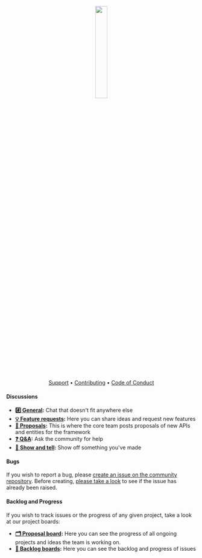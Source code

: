<p align="center">
  <img src="https://raw.githubusercontent.com/micrajs/micrajs/live/.assets/logo.png" width="25%">
</p>

<p align="center">
  <a href="https://github.com/micrajs/.github/blob/latest/SUPPORT.md">Support</a> •
  <a href="https://github.com/micrajs/.github/blob/latest/CONTRIBUTING.md">Contributing</a> •
  <a href="https://github.com/micrajs/.github/blob/latest/CODE_OF_CONDUCT.md">Code of Conduct</a>
</p>

#### Discussions

- **[#️⃣ General](https://github.com/micrajs/community/discussions/categories/general):** Chat that doesn't fit anywhere else
- **[💡 Feature requests](https://github.com/micrajs/community/discussions/categories/feature-requests):** Here you can share ideas and request new features
- **[📝 Proposals](https://github.com/micrajs/community/discussions/categories/proposals):** This is where the core team posts proposals of new APIs and entities for the framework
- **[❓ Q&A](https://github.com/micrajs/community/discussions/categories/q-a):** Ask the community for help
- **[🙌 Show and tell](https://github.com/micrajs/community/discussions/categories/show-and-tell):** Show off something you've made

#### Bugs

If you wish to report a bug, please [create an issue on the community repository](https://github.com/micrajs/community/issues/new/choose). Before creating, [please take a look](https://github.com/micrajs/community/issues?q=is%3Aopen+is%3Aissue+label%3A%22Type%3A+fix%22) to see if the issue has already been raised.

#### Backlog and Progress

If you wish to track issues or the progress of any given project, take a look at our project boards:

- **[🗂️  Proposal board](https://github.com/orgs/micrajs/projects/2/views/2):** Here you can see the progress of all ongoing projects and ideas the team is working on.
- **[💾  Backlog boards](https://github.com/orgs/micrajs/projects/3):** Here you can see the backlog and progress of issues

